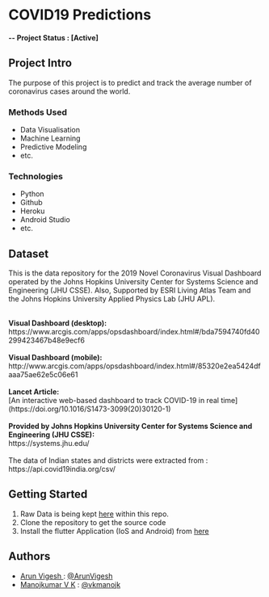 # COVID19 Predictions

#### -- Project Status : [Active]

## Project Intro
The purpose of this project is to predict and track the average number of coronavirus cases around the world. 

### Methods Used
* Data Visualisation
* Machine Learning
* Predictive Modeling
* etc.

### Technologies
* Python
* Github
* Heroku
* Android Studio
* etc. 

## Dataset
This is the data repository for the 2019 Novel Coronavirus Visual Dashboard operated by the Johns Hopkins University Center for Systems Science and Engineering (JHU CSSE). Also, Supported by ESRI Living Atlas Team and the Johns Hopkins University Applied Physics Lab (JHU APL).

<br>
<b>Visual Dashboard (desktop):</b><br>
https://www.arcgis.com/apps/opsdashboard/index.html#/bda7594740fd40299423467b48e9ecf6
<br><br>
<b>Visual Dashboard (mobile):</b><br>
http://www.arcgis.com/apps/opsdashboard/index.html#/85320e2ea5424dfaaa75ae62e5c06e61
<br><br>
<b>Lancet Article:</b><br>
[An interactive web-based dashboard to track COVID-19 in real time](https://doi.org/10.1016/S1473-3099(20)30120-1)
<br><br>
<b>Provided by Johns Hopkins University Center for Systems Science and Engineering (JHU CSSE):</b><br>
https://systems.jhu.edu/
<br><br>
The data of Indian states and districts were extracted from : https://api.covid19india.org/csv/

## Getting Started

1. Raw Data is being kept [here](https://github.com/CSSEGISandData/COVID-19) within this repo.
2. Clone the repository to get the source code
3. Install the flutter Application (IoS and Android) from [here](https://github.com/ArunVigesh/covid-19-flutter-app)
## Authors
* [Arun Vigesh   ](https://ArunVigesh.github.io/): [@ArunVigesh](https://github.com/ArunVigesh)     
* [Manojkumar V K](https://vkmanojk.github.io/)  : [@vkmanojk  ](https://github.com/vkmanojk)       

